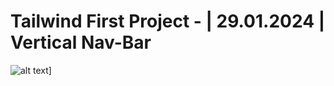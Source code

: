 # Tailwind First Project - | 29.01.2024 | Vertical Nav-Bar

![alt text](https://github.com/ozmberkan/tailwindcssfirstproject/blob/main/bg.png)]
